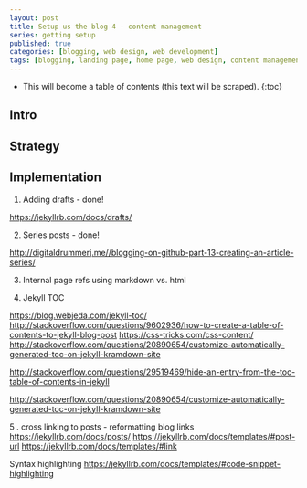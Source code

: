 ```yaml
---
layout: post
title: Setup us the blog 4 - content management
series: getting setup
published: true
categories: [blogging, web design, web development]
tags: [blogging, landing page, home page, web design, content management]
---
```


<style>
// Adding 'Contents' headline to the TOC
#markdown-toc:before {
    content: "Contents";
    font-weight: bold;
}

// Using numbers instead of bullets for listing
#markdown-toc ul {
    list-style: decimal;
}

#markdown-toc {
    border: 1px solid #aaa;
    padding: 1.5em;
    list-style: decimal;
    display: inline-block;
}
</style>

* This will become a table of contents (this text will be scraped).
{:toc}


## Intro



## Strategy



## Implementation


1. Adding drafts - done!

https://jekyllrb.com/docs/drafts/

2. Series posts - done!

http://digitaldrummerj.me//blogging-on-github-part-13-creating-an-article-series/

3. Internal page refs using markdown vs. html


4. Jekyll TOC

https://blog.webjeda.com/jekyll-toc/
http://stackoverflow.com/questions/9602936/how-to-create-a-table-of-contents-to-jekyll-blog-post
https://css-tricks.com/css-content/
http://stackoverflow.com/questions/20890654/customize-automatically-generated-toc-on-jekyll-kramdown-site


http://stackoverflow.com/questions/29519469/hide-an-entry-from-the-toc-table-of-contents-in-jekyll

http://stackoverflow.com/questions/20890654/customize-automatically-generated-toc-on-jekyll-kramdown-site

5 . cross linking to posts - reformatting blog links
https://jekyllrb.com/docs/posts/
https://jekyllrb.com/docs/templates/#post-url
https://jekyllrb.com/docs/templates/#link

Syntax highlighting
https://jekyllrb.com/docs/templates/#code-snippet-highlighting

